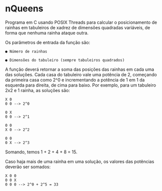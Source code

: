 # nQueens

Programa em C usando POSIX Threads para calcular o posicionamento de rainhas em tabuleiros de xadrez de dimensões quadradas
variáveis, de forma que nenhuma rainha ataque outra.

Os parâmetros de entrada da função são:
 
    ● Número de rainhas
 
    ● Dimensões do tabuleiro (sempre tabuleiros quadrados)

A função deverá retornar a soma das posições das rainhas em cada uma das soluções. Cada casa do tabuleiro vale uma potência de 2, começando da primeira casa como 2^0 e incrementando a potência de 1 em 1 da esquerda para direita, de cima para baixo. Por exemplo,
para um tabuleiro 2x2 e 1 rainha, as soluções são:


    X 0
    0 0 --> 2^0

    0 X 
    0 0 --> 2^1
  
    0 0
    X 0 --> 2^2

    0 0
    0 X --> 2^3

  Somando, temos 1 + 2 + 4 + 8 = ​15​.

Caso haja mais de uma rainha em uma solução, os valores das potências deverão ser somados:

    X 0 0
    0 0 X
    0 0 0 --> 2^0 + 2^5 = 33
